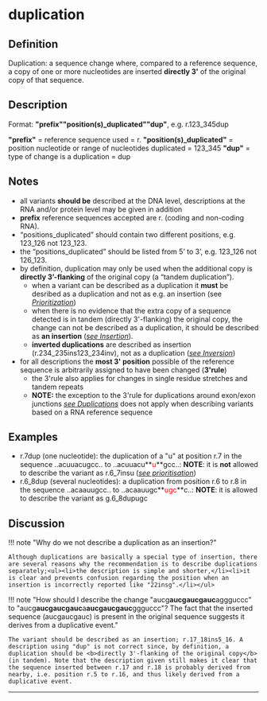 # duplication

## Definition

Duplication: a sequence change where, compared to a reference sequence, a copy of one or more nucleotides are inserted <b>directly 3'</b> of the original copy of that sequence.

## Description

Format:   **"prefix""position(s)\_duplicated""dup"**,  e.g. r.123\_345dup

**"prefix"**  =  reference sequence used  =  r.
**"position(s)\_duplicated"**  =  position nucleotide or range of nucleotides duplicated  =  123\_345
**"dup"**  =  type of change is a duplication  =  dup

## Notes

* all variants **should be** described at the DNA level, descriptions at the RNA and/or protein level may be given in addition
* **prefix** reference sequences accepted are r. (coding and non-coding RNA).
* “positions_duplicated” should contain two different positions, e.g. 123_126 not 123_123.
* the “positions_duplicated” should be listed from 5’ to 3’, e.g. 123_126 not 126_123.
* by definition, duplication may only be used when the additional copy is **directly 3’-flanking** of the original copy (a “tandem duplication”).
    * when a variant can be described as a duplication it **must** be desribed as a duplication and not as e.g. an insertion (see [_Prioritization_](/recommendations/general/))
    * when there is no evidence that the extra copy of a sequence detected is in tandem (directly 3'-flanking) the original copy, the change can not be described as a duplication, it should be described as **an insertion** ([_see Insertion_](/recommendations/RNA/insertion/)).
    * **inverted duplications** are described as insertion (r.234\_235ins123\_234inv), not as a duplication ([_see Inversion_](/recommendations/RNA/inversion))
* for all descriptions the **most 3' position** possible of the reference sequence is arbitrarily assigned to have been changed (**3'rule**)
    * the 3'rule also applies for changes in single residue stretches and tandem repeats
    * **NOTE:** the exception to the 3'rule for duplications around exon/exon junctions  [_see Duplications_](/recommendations/DNA/duplication/) does not apply when describing variants based on a RNA reference sequence
## Examples

* r.7dup (one nucleotide): the duplication of a "u" at position r.7 in the sequence ..acuuacugcc.. to ..acuuacu**<font color="red">u</font>**gcc..: **NOTE**: it is **not** allowed to describe the variant as r.6\_7insu ([_see prioritisation_](/recommendations/general/))
* r.6\_8dup (several nucleotides): a duplication from position r.6 to r.8 in the sequence ..acaauugcc.. to ..acaauugc**<font color="red">ugc</font>**c..: **NOTE**: it is allowed to describe the variant as g.6_8dupugc
## Discussion

!!! note "Why do we not describe a duplication as an insertion?"

    Although duplications are basically a special type of insertion, there are several reasons why the recommendation is to describe duplications separately;<ul><li>the description is simple and shorter,</li><li>it is clear and prevents confusion regarding the position when an insertion is incorrectly reported like "22insg".</li></ul>

!!! note "How should I describe the change "aucg<b>aucgaucgauc</b>aggguccc" to "aucg<b>aucgaucgauc</b>a<b>aucgaucgauc</b>ggguccc"?  The fact that the inserted sequence (aucgaucgauc) is present in the original sequence suggests it derives from a duplicative event."

    The variant should be described as an insertion; r.17_18ins5_16. A description using "dup" is not correct since, by definition, a duplication should be <b>directly 3'-flanking of the original copy</b> (in tandem). Note that the description given still makes it clear that the sequence inserted between r.17 and r.18 is probably derived from nearby, i.e. position r.5 to r.16, and thus likely derived from a duplicative event.
---